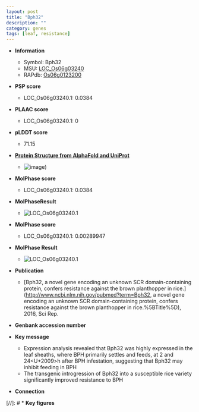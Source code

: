 ```yaml
---
layout: post
title: "Bph32"
description: ""
category: genes
tags: [leaf, resistance]
---
```


* **Information**  
    + Symbol: Bph32  
    + MSU: [LOC_Os06g03240](http://rice.plantbiology.msu.edu/cgi-bin/ORF_infopage.cgi?orf=LOC_Os06g03240)  
    + RAPdb: [Os06g0123200](http://rapdb.dna.affrc.go.jp/viewer/gbrowse_details/irgsp1?name=Os06g0123200)  

* **PSP score**  
    + LOC_Os06g03240.1: 0.0384 

* **PLAAC score**  
    + LOC_Os06g03240.1: 0 

* **pLDDT score**
    + 71.15

* **[Protein Structure from AlphaFold and UniProt](https://www.uniprot.org/uniprotkb/Q5VQ84/entry#structure)**
    + ![image](https://ricepsp.github.io/images/Q5/AF-Q5VQ84-F1.png))

* **MolPhase score**
    + LOC_Os06g03240.1: 0.0384

* **MolPhaseResult**
    + ![LOC_Os06g03240.1](https://ricepsp.github.io/pictures/LOC_Os06g/LOC_Os06g03240.1.png)

* **MolPhase score**
    + LOC_Os06g03240.1: 0.00289947

* **MolPhase Result**
    + ![LOC_Os06g03240.1](https://304243504.github.io/Pictures/LOC_Os06g/LOC_Os06g03240.1.png)

* **Publication**  
    + [Bph32, a novel gene encoding an unknown SCR domain-containing protein, confers resistance against the brown planthopper in rice.](http://www.ncbi.nlm.nih.gov/pubmed?term=Bph32, a novel gene encoding an unknown SCR domain-containing protein, confers resistance against the brown planthopper in rice.%5BTitle%5D), 2016, Sci Rep.

* **Genbank accession number**  

* **Key message**  
    + Expression analysis revealed that Bph32 was highly expressed in the leaf sheaths, where BPH primarily settles and feeds, at 2 and 24<U+2009>h after BPH infestation, suggesting that Bph32 may inhibit feeding in BPH
    + The transgenic introgression of Bph32 into a susceptible rice variety significantly improved resistance to BPH

* **Connection**  

[//]: # * **Key figures**  


